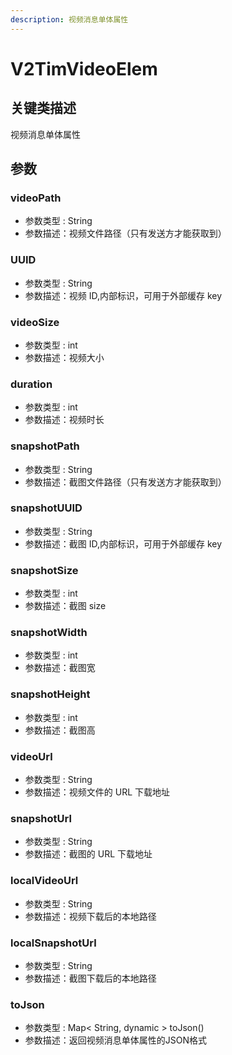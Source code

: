 ```yaml
---
description: 视频消息单体属性
---
```


# V2TimVideoElem

## 关键类描述

视频消息单体属性

## 参数

### videoPath

* 参数类型 : String
* 参数描述：视频文件路径（只有发送方才能获取到）

### UUID

* 参数类型 : String
* 参数描述：视频 ID,内部标识，可用于外部缓存 key

### videoSize

* 参数类型 : int
* 参数描述：视频大小

### duration

* 参数类型 : int
* 参数描述：视频时长

### snapshotPath

* 参数类型 : String
* 参数描述：截图文件路径（只有发送方才能获取到）

### snapshotUUID

* 参数类型 : String
* 参数描述：截图 ID,内部标识，可用于外部缓存 key

### snapshotSize

* 参数类型 : int
* 参数描述：截图 size

### snapshotWidth

* 参数类型 : int
* 参数描述：截图宽

### snapshotHeight

* 参数类型 : int
* 参数描述：截图高

### videoUrl

* 参数类型 : String
* 参数描述：视频文件的 URL 下载地址

### snapshotUrl

* 参数类型 : String
* 参数描述：截图的 URL 下载地址

### localVideoUrl

* 参数类型 : String
* 参数描述：视频下载后的本地路径

### localSnapshotUrl

* 参数类型 : String
* 参数描述：截图下载后的本地路径

### toJson

* 参数类型 : Map< String, dynamic > toJson()
* 参数描述：返回视频消息单体属性的JSON格式
